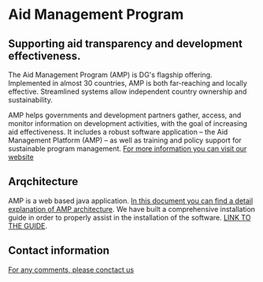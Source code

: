 
# Aid Management Program

## Supporting aid transparency and development effectiveness.

The Aid Management Program (AMP) is DG's flagship offering. Implemented in almost 30 countries, AMP is both far-reaching and locally effective. Streamlined systems allow independent country ownership and sustainability.

AMP helps governments and development partners gather, access, and monitor information on development activities, with the goal of increasing aid effectiveness. It includes a robust software application – the Aid Management Platform (AMP) – as well as training and policy support for sustainable program management.
[For more information you can visit our website](https://www.developmentgateway.org/expertise/amp "Development Gateway's Homepage")


## Arqchitecture
AMP is a web based java  application. [In this document you can find a detail explanation of AMP architecture](../master/doc/AMP_3_Technical_Documentation.pdf).
We have built a comprehensive installation guide in order to properly assist in the installation of the software. [LINK TO THE GUIDE](../master/doc/AMP_Installation_Guide.pdf).

## Contact information

[For any comments, please conctact us](mailto:info@developmentgateway.org "Development Gateway's Email")
 



